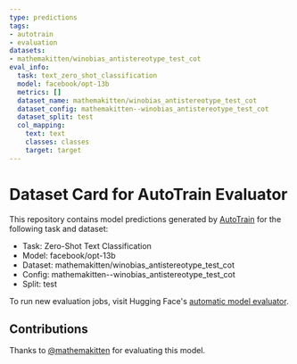 ```yaml
---
type: predictions
tags:
- autotrain
- evaluation
datasets:
- mathemakitten/winobias_antistereotype_test_cot
eval_info:
  task: text_zero_shot_classification
  model: facebook/opt-13b
  metrics: []
  dataset_name: mathemakitten/winobias_antistereotype_test_cot
  dataset_config: mathemakitten--winobias_antistereotype_test_cot
  dataset_split: test
  col_mapping:
    text: text
    classes: classes
    target: target
---
```

# Dataset Card for AutoTrain Evaluator

This repository contains model predictions generated by [AutoTrain](https://huggingface.co/autotrain) for the following task and dataset:

* Task: Zero-Shot Text Classification
* Model: facebook/opt-13b
* Dataset: mathemakitten/winobias_antistereotype_test_cot
* Config: mathemakitten--winobias_antistereotype_test_cot
* Split: test

To run new evaluation jobs, visit Hugging Face's [automatic model evaluator](https://huggingface.co/spaces/autoevaluate/model-evaluator).

## Contributions

Thanks to [@mathemakitten](https://huggingface.co/mathemakitten) for evaluating this model.